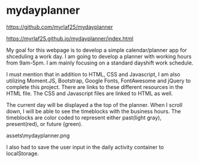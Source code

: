 # mydayplanner

https://github.com/myrlaf25/mydayplanner

https://myrlaf25.github.io/mydayplanner/index.html

My goal for this webpage is to develop a simple calendar/planner app for shceduling a work day. I am going to develop a planner with working hours from 9am-5pm. I am mainly focusing on a standard dayshift work schedule. 

I must mention that in addition to HTML, CSS and Javascript, I am also utilizing Moment.JS, Bootstrap, Google Fonts, FontAwesome and jQuery to complete this project. There are links to these different resources in the HTML file. The CSS and Javascript files are linked to HTML as well. 

The current day will be displayed a the top of the planner. When I scroll down, I will be able to see the timeblocks with the business hours. The timeblocks are color coded to represent either past(light gray), present(red), or future (green). 

assets\mydayplanner.png


I also had to save the user input in the daily activity container to localStorage.

